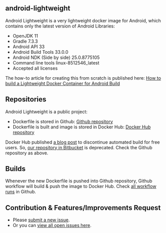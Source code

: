 ## android-lightweight

Android Lightweight is a very lightweight docker image for Android, which contains only the latest version of Android Libraries:

- OpenJDK 11
- Gradle 7.3.3
- Android API 33
- Android Build Tools 33.0.0
- Android NDK (Side by side) 25.0.8775105
- Command line tools linux-8512546_latest
- Accepted all licenses

The how-to article for creating this from scratch is published here: [How to build a Lightweight Docker Container for Android Build](https://simplatex.atlassian.net/wiki/spaces/KB/pages/88539153/How+to+build+a+Lightweight+Docker+Container+for+Android+Build)

## Repositories

Android Lightweight is a public project:

- Dockerfile is stored in Github: [Github repository](https://github.com/Simplatex/android-lightweight)
- Dockerfile is built and image is stored in Docker Hub: [Docker Hub repository](https://hub.docker.com/r/simplatex/android-lightweight)


Docker Hub published [a blog post](https://www.docker.com/blog/changes-to-docker-hub-autobuilds/) to discontinue automated build for free users. So, [our repository in Bitbucket](https://bitbucket.org/simplatex/android-lightweight) is deprecated. Check the Github repository as above.

## Builds

Whenever the new Dockerfile is pushed into Github repository, Github workflow will build & push the image to Docker Hub.
Check [all workflow runs](https://github.com/Simplatex/android-lightweight/actions/workflows/main.yml) in Github.

## Contribution & Features/Improvements Request

- Please [submit a new issue](https://github.com/Simplatex/android-lightweight/issues/new).
- Or you can [view all open issues here](https://github.com/Simplatex/android-lightweight/issues).
